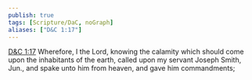 ```yaml
---
publish: true
tags: [Scripture/DaC, noGraph]
aliases: ["D&C 1:17"]
---
```

[D&C 1:17](https://churchofjesuschrist.org/study/scriptures/dc-testament/dc/1?lang=eng&id=p17#p17) Wherefore, I the Lord, knowing the calamity which should come upon the inhabitants of the earth, called upon my servant Joseph Smith, Jun., and spake unto him from heaven, and gave him commandments;
